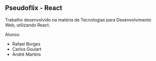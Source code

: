 ## Pseudoflix - React

Trabalho desenvolvido na matéria de Tecnologias para Desenvolvimento Web, utilizando React.

Alunos:
- Rafael Borges
- Carlos Goulart
- André Martins